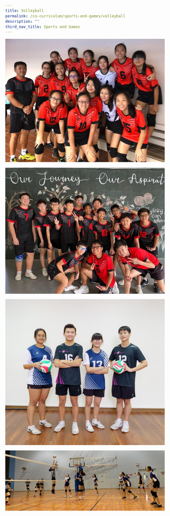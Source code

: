```yaml
---
title: Volleyball
permalink: /co-curriculum/sports-and-games/volleyball
description: ""
third_nav_title: Sports and Games
---
```

![](/images/Volleyball_1.jpg)

![](/images/Volleyball_3.jpg)

![](/images/volleyball.jpg)

![](/images/Volleyball_4.jpg)